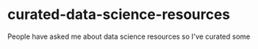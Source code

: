 # curated-data-science-resources
 People have asked me about data science resources so I've curated some
